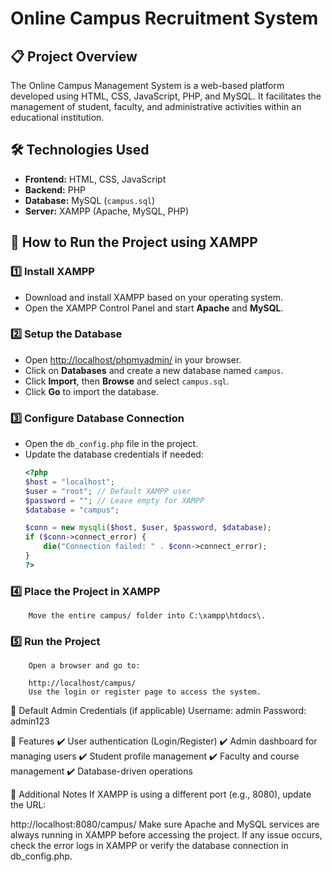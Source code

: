 # Online Campus Recruitment System

## 📋 Project Overview
The Online Campus Management System is a web-based platform developed using HTML, CSS, JavaScript, PHP, and MySQL. It facilitates the management of student, faculty, and administrative activities within an educational institution.

## 🛠️ Technologies Used
- **Frontend:** HTML, CSS, JavaScript
- **Backend:** PHP
- **Database:** MySQL (`campus.sql`)
- **Server:** XAMPP (Apache, MySQL, PHP)

## 🚀 How to Run the Project using XAMPP

### 1️⃣ Install XAMPP
- Download and install XAMPP based on your operating system.
- Open the XAMPP Control Panel and start **Apache** and **MySQL**.

### 2️⃣ Setup the Database
- Open [http://localhost/phpmyadmin/](http://localhost/phpmyadmin/) in your browser.
- Click on **Databases** and create a new database named `campus`.
- Click **Import**, then **Browse** and select `campus.sql`.
- Click **Go** to import the database.

### 3️⃣ Configure Database Connection
- Open the `db_config.php` file in the project.
- Update the database credentials if needed:
  ```php
  <?php
  $host = "localhost";
  $user = "root"; // Default XAMPP user
  $password = ""; // Leave empty for XAMPP
  $database = "campus";

  $conn = new mysqli($host, $user, $password, $database);
  if ($conn->connect_error) {
      die("Connection failed: " . $conn->connect_error);
  }
  ?>


### 4️⃣ Place the Project in XAMPP
        Move the entire campus/ folder into C:\xampp\htdocs\.

### 5️⃣ Run the Project
        Open a browser and go to:

        http://localhost/campus/
        Use the login or register page to access the system.
🔑 Default Admin Credentials (if applicable)
        Username: admin
        Password: admin123
        
🎯 Features
    ✔️ User authentication (Login/Register)
    ✔️ Admin dashboard for managing users
    ✔️ Student profile management
    ✔️ Faculty and course management
    ✔️ Database-driven operations

📌 Additional Notes
If XAMPP is using a different port (e.g., 8080), update the URL:

http://localhost:8080/campus/
Make sure Apache and MySQL services are always running in XAMPP before accessing the project.
If any issue occurs, check the error logs in XAMPP or verify the database connection in db_config.php.
